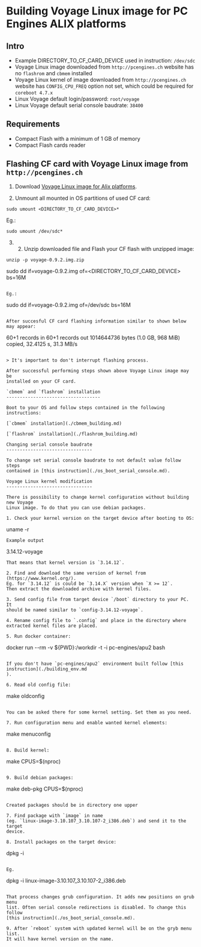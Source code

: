 Building Voyage Linux image for PC Engines ALIX platforms
=========================================================

Intro
-----
* Example DIRECTORY_TO_CF_CARD_DEVICE used in instruction: `/dev/sdc`
* Voyage Linux image downloaded from `http://pcengines.ch` website has no
`flashrom` and `cbmem` installed
* Voyage Linux kernel of image downloaded from `http://pcengines.ch` website has
`CONFIG_CPU_FREQ` option not set, which could be required for `coreboot 4.7.x`
* Linux Voyage default login/password: `root/voyage`
* Linux Voyage default serial console baudrate: `38400`

Requirements
------------
* Compact Flash with a minimum of 1 GB of memory
* Compact Flash cards reader

Flashing CF card with Voyage Linux image from `http://pcengines.ch`
-------------------------------------------------------------------

1. Download [Voyage Linux image for Alix platforms](http://pcengines.ch/file/voyage-0.9.2.img.zip).

2. Unmount all mounted in OS partitions of used CF card:

```
sudo umount <DIRECTORY_TO_CF_CARD_DEVICE>*
```
Eg.:
```
sudo umount /dev/sdc*
```

3. 2. Unzip downloaded file and Flash your CF flash with unzipped image:

```
unzip -p voyage-0.9.2.img.zip

```
sudo dd if=voyage-0.9.2.img of=<DIRECTORY_TO_CF_CARD_DEVICE> bs=16M
```

Eg.:
```
sudo dd if=voyage-0.9.2.img of=/dev/sdc bs=16M
```

After succesful CF card flashing information similar to shown below may appear:
```
60+1 records in
60+1 records out
1014644736 bytes (1.0 GB, 968 MiB) copied, 32.4125 s, 31.3 MB/s
```

> It's important to don't interrupt flashing process.

After successful performing steps shown above Voyage Linux image may be 
installed on your CF card.

`cbmem` and `flashrom` installation
-----------------------------------

Boot to your OS and follow steps contained in the following instructions:

[`cbmem` installation](./cbmem_building.md)

[`flashrom` installation](./flashrom_building.md)

Changing serial console baudrate
--------------------------------

To change set serial console baudrate to not default value follow steps 
contained in [this instruction](./os_boot_serial_console.md).

Voyage Linux kernel modification
--------------------------------

There is possibility to change kernel configuration without building new Voyage 
Linux image. To do that you can use debian packages. 

1. Check your kernel version on the target device after booting to OS:

```
uname -r
```
Example output
```
3.14.12-voyage
```
That means that kernel version is `3.14.12`.

2. Find and download the same version of kernel from (https://www.kernel.org/).
Eg. for `3.14.12` is could be `3.14.X` version when `X >= 12`.
Then extract the downloaded archive with kernel files.

3. Send config file from target device `/boot` directory to your PC. It 
should be named similar to `config-3.14.12-voyage`.

4. Rename config file to `.config` and place in the directory where 
extracted kernel files are placed.

5. Run docker container:

```
docker run --rm -v ${PWD}:/workdir -t -i pc-engines/apu2 bash
```

If you don't have `pc-engines/apu2` environment built follow [this instruction](./building_env.md
).

6. Read old config file:

```
make oldconfig
```

You can be asked there for some kernel setting. Set them as you need. 

7. Run configuration menu and enable wanted kernel elements:

```
make menuconfig
```

8. Build kernel:

```
make CPUS=$(nproc)
```

9. Build debian packages:

```
make deb-pkg CPUS=$(nproc)
```

Created packages should be in directory one upper

7. Find package with `image` in name 
(eg. `linux-image-3.10.107_3.10.107-2_i386.deb`) and send it to the target 
device.

8. Install packages on the target device:

```
dpkg -i <name of image package>
```

Eg.
```
dpkg -i linux-image-3.10.107_3.10.107-2_i386.deb
```

That process changes grub configuration. It adds new positions on grub menu 
list. Often serial console redirections is disabled. To change this follow
[this instruction](./os_boot_serial_console.md).

9. After `reboot` system with updated kernel will be on the gryb menu list.
It will have kernel version on the name.
